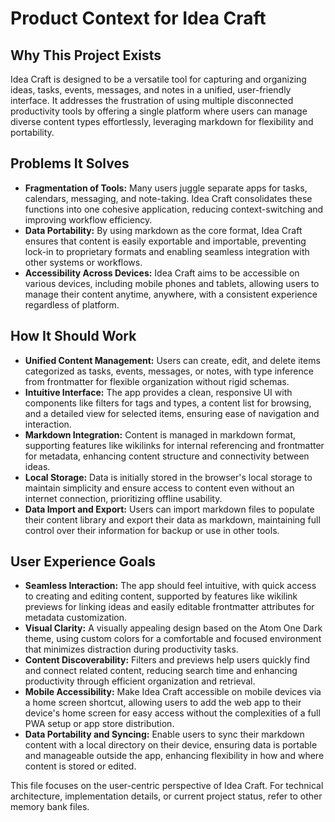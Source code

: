 # Product Context for Idea Craft

## Why This Project Exists
Idea Craft is designed to be a versatile tool for capturing and organizing ideas, tasks, events, messages, and notes in a unified, user-friendly interface. It addresses the frustration of using multiple disconnected productivity tools by offering a single platform where users can manage diverse content types effortlessly, leveraging markdown for flexibility and portability.

## Problems It Solves
- **Fragmentation of Tools:** Many users juggle separate apps for tasks, calendars, messaging, and note-taking. Idea Craft consolidates these functions into one cohesive application, reducing context-switching and improving workflow efficiency.
- **Data Portability:** By using markdown as the core format, Idea Craft ensures that content is easily exportable and importable, preventing lock-in to proprietary formats and enabling seamless integration with other systems or workflows.
- **Accessibility Across Devices:** Idea Craft aims to be accessible on various devices, including mobile phones and tablets, allowing users to manage their content anytime, anywhere, with a consistent experience regardless of platform.

## How It Should Work
- **Unified Content Management:** Users can create, edit, and delete items categorized as tasks, events, messages, or notes, with type inference from frontmatter for flexible organization without rigid schemas.
- **Intuitive Interface:** The app provides a clean, responsive UI with components like filters for tags and types, a content list for browsing, and a detailed view for selected items, ensuring ease of navigation and interaction.
- **Markdown Integration:** Content is managed in markdown format, supporting features like wikilinks for internal referencing and frontmatter for metadata, enhancing content structure and connectivity between ideas.
- **Local Storage:** Data is initially stored in the browser's local storage to maintain simplicity and ensure access to content even without an internet connection, prioritizing offline usability.
- **Data Import and Export:** Users can import markdown files to populate their content library and export their data as markdown, maintaining full control over their information for backup or use in other tools.

## User Experience Goals
- **Seamless Interaction:** The app should feel intuitive, with quick access to creating and editing content, supported by features like wikilink previews for linking ideas and easily editable frontmatter attributes for metadata customization.
- **Visual Clarity:** A visually appealing design based on the Atom One Dark theme, using custom colors for a comfortable and focused environment that minimizes distraction during productivity tasks.
- **Content Discoverability:** Filters and previews help users quickly find and connect related content, reducing search time and enhancing productivity through efficient organization and retrieval.
- **Mobile Accessibility:** Make Idea Craft accessible on mobile devices via a home screen shortcut, allowing users to add the web app to their device's home screen for easy access without the complexities of a full PWA setup or app store distribution.
- **Data Portability and Syncing:** Enable users to sync their markdown content with a local directory on their device, ensuring data is portable and manageable outside the app, enhancing flexibility in how and where content is stored or edited.

This file focuses on the user-centric perspective of Idea Craft. For technical architecture, implementation details, or current project status, refer to other memory bank files.
